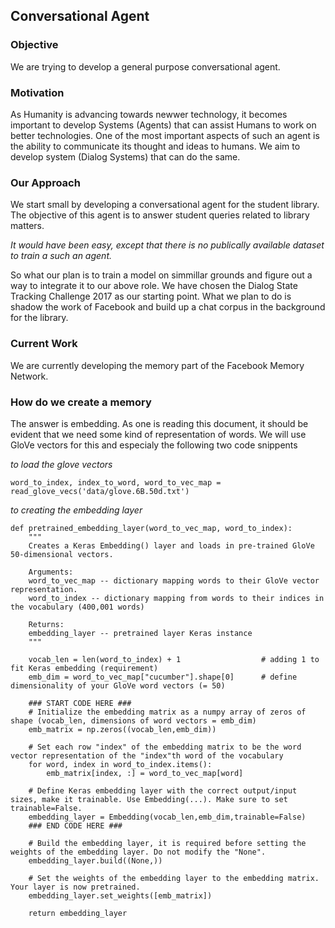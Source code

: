 ## Conversational Agent

### Objective

We are trying to develop a general purpose conversational agent.

### Motivation

As Humanity is advancing towards newwer technology, it becomes important to develop Systems (Agents) that can assist Humans
to work on better technologies. One of the most important aspects of such an agent is the ability to communicate its thought and ideas to humans. We aim to develop system (Dialog Systems) that can do the same.

### Our Approach

We start small by developing a conversational agent for the student library. The objective of this agent is to answer student
queries related to library matters.

*It would have been easy, except that there is no publically available dataset to train a such an agent.*

So what our plan is to train a model on simmillar grounds and figure out a way to integrate it to our above role. We have chosen the Dialog State Tracking Challenge 2017 as our starting point. What we plan to do is shadow the work of Facebook and build up a chat corpus in the background for the library.

### Current Work

We are currently developing the memory part of the Facebook Memory Network.

### How do we create a memory

The answer is embedding. As one is reading this document, it should be evident that we need some kind of representation of words.
We will use GloVe vectors for this and especialy the following two code snippents

*to load the glove vectors*
```
word_to_index, index_to_word, word_to_vec_map = read_glove_vecs('data/glove.6B.50d.txt')
```

*to creating the embedding layer*

```
def pretrained_embedding_layer(word_to_vec_map, word_to_index):
    """
    Creates a Keras Embedding() layer and loads in pre-trained GloVe 50-dimensional vectors.
    
    Arguments:
    word_to_vec_map -- dictionary mapping words to their GloVe vector representation.
    word_to_index -- dictionary mapping from words to their indices in the vocabulary (400,001 words)

    Returns:
    embedding_layer -- pretrained layer Keras instance
    """
    
    vocab_len = len(word_to_index) + 1                  # adding 1 to fit Keras embedding (requirement)
    emb_dim = word_to_vec_map["cucumber"].shape[0]      # define dimensionality of your GloVe word vectors (= 50)
    
    ### START CODE HERE ###
    # Initialize the embedding matrix as a numpy array of zeros of shape (vocab_len, dimensions of word vectors = emb_dim)
    emb_matrix = np.zeros((vocab_len,emb_dim))
    
    # Set each row "index" of the embedding matrix to be the word vector representation of the "index"th word of the vocabulary
    for word, index in word_to_index.items():
        emb_matrix[index, :] = word_to_vec_map[word]

    # Define Keras embedding layer with the correct output/input sizes, make it trainable. Use Embedding(...). Make sure to set trainable=False. 
    embedding_layer = Embedding(vocab_len,emb_dim,trainable=False)
    ### END CODE HERE ###

    # Build the embedding layer, it is required before setting the weights of the embedding layer. Do not modify the "None".
    embedding_layer.build((None,))
    
    # Set the weights of the embedding layer to the embedding matrix. Your layer is now pretrained.
    embedding_layer.set_weights([emb_matrix])
    
    return embedding_layer
```
